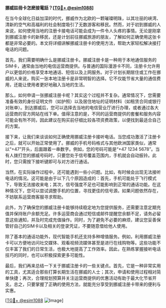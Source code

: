 **挪威註冊卡怎麽接電話？[[TG💪+ @esim1088](https://t.me/s/esim1088)]**

在当今全球化日益加深的时代，挪威作为北欧的一颗璀璨明珠，以其壮丽的峡湾、清新的空气和高福利的社会制度吸引了无数游客和移民。然而，对于初到挪威的人来说，如何使用当地的注册卡接电话可能会成为一件令人头疼的事情。无论是刚拿到挪威注册卡的新移民，还是计划前往挪威旅游的朋友，了解如何正确使用这张卡都是非常必要的。本文将详细讲解挪威注册卡的使用方法，帮助大家轻松解决接打电话的问题。

首先，我们需要明确什么是挪威注册卡。挪威注册卡是一种用于本地通信服务的SIM卡，通常由当地的电信运营商提供。与普通的国际漫游卡不同，注册卡允许用户以更低的价格享受本地通话、短信以及上网服务。对于计划长期居住或工作在挪威的人来说，购买一张本地注册卡是非常明智的选择。它不仅能节省大量的通信费用，还能让使用者更好地融入当地的生活。

那么，如何申请一张挪威注册卡呢？其实这个过程并不复杂。通常情况下，您需要准备有效的身份证明文件（如护照）以及居住地址的证明材料（如租赁合同或银行对账单）。到达挪威后，您可以选择去当地的电信营业厅进行办理，或者通过各大运营商的官方网站在线下单。值得注意的是，不同的运营商提供的套餐和服务内容可能会有所不同，因此建议在购买前仔细比较各项资费政策，以便找到最适合自己的方案。

接下来，让我们来谈谈如何正确使用挪威注册卡接听电话。当您成功激活了注册卡之后，就可以开始正常使用了。挪威的手机号码格式与其他欧洲国家类似，通常以“+47”开头，后面跟着一串数字。例如，您的号码可能是“+47 1234 5678”。当有人拨打您的挪威号码时，只要您处于信号覆盖范围内，手机就会自动振铃。此时，您只需按下接听键即可与对方进行通话。

当然，在实际操作过程中，还可能遇到一些小问题。比如，有时候会出现无法接听电话的情况。这可能是由于以下几个原因造成的：首先，手机可能处于飞行模式下，导致无法接收来电；其次，信号强度不足也可能影响到正常的通话功能。在这种情况下，您可以尝试调整手机的位置，寻找更佳的信号源。如果问题依然存在，不妨联系运营商客服寻求帮助。

此外，为了确保您的挪威注册卡能够持续稳定地为您提供服务，还需要注意定期充值并保持账户余额充足。许多运营商会通过短信或邮件提醒您余额不足，请务必留意这些通知，并及时完成充值操作。同时，为了避免不必要的麻烦，建议您妥善保管好自己的SIM卡以及相关的登录凭证，不要随意借给他人使用。

除了基本的通话功能外，现代智能手机还支持多种增值服务。例如，利用挪威注册卡可以方便地访问社交媒体、观看视频流媒体甚至是进行在线购物等。这些功能不仅丰富了我们的日常生活，也极大地提高了工作效率。因此，在熟练掌握接听电话技巧的同时，也可以积极探索更多可能性。

最后，我们再来总结一下关于挪威注册卡的一些关键点。首先，它是一种非常实用的工具，尤其适合那些打算长期生活在挪威的人士；其次，申请和使用过程相对简单快捷；再次，合理规划预算并关注运营商提供的优惠活动有助于最大化节省开支。总之，只要掌握了正确的使用方法，就能充分享受到挪威注册卡带来的便利与实惠。

[[TG💪+ @esim1088](https://t.me/s/esim1088) ![Image](https://i.postimg.cc/4NQfJmqS/Snipaste-2025-05-13-00-14-12.png)]